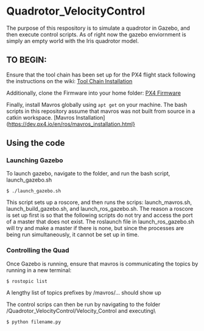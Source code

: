 # Quadrotor_VelocityControl
The purpose of this respository is to simulate a quadrotor in Gazebo, and then execute control scripts. As of right now the gazebo enviornment is simply an empty world with the Iris quadrotor model.

## TO BEGIN:
Ensure that the tool chain has been set up for the PX4 flight stack following the instructions on the wiki:
[Tool Chain Installation](https://dev.px4.io/en/setup/dev_env_linux_ubuntu.html)

Additionally, clone the Firmware into your home folder:
[PX4 Firmware](https://github.com/PX4/Firmware)

Finally, install Mavros globally using `apt get` on your machine. The bash scripts in this repository assume that mavros was not built from source in a catkin workspace.
[Mavros Installation](https://dev.px4.io/en/ros/mavros_installation.html}

## Using the code
### Launching Gazebo
To launch gazebo, navigate to the folder, and run the bash script, launch_gazebo.sh
```
$ ./launch_gazebo.sh
```
This script sets up a roscore, and then runs the scrips: launch_mavros.sh, launch_build_gazebo.sh, and launch_ros_gazebo.sh.
The reason a roscore is set up first is so that the following scripts do not try and access the port of a master that does not exist. The roslaunch file in launch_ros_gazebo.sh will try and make a master if there is none, but since the processes are being run simultaneously, it cannot be set up in time.

### Controlling the Quad
Once Gazebo is running, ensure that mavros is communicating the topics by running in a new terminal:
```
$ rostopic list
```
A lengthy list of topics prefixes by /mavros/... should show up

The control scrips can then be run by navigating to the folder /Quadrotor_VelocityControl/Velocity_Control and executing\
```
$ python filename.py
```
